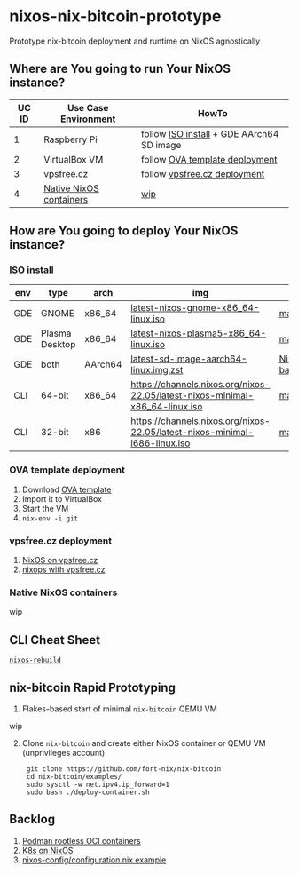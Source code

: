 # nixos-nix-bitcoin-prototype
Prototype nix-bitcoin deployment and runtime on NixOS agnostically

## Where are You going to run Your NixOS instance?

| UC ID | Use Case Environment | HowTo |
|-------|----------------------|-------|
| 1 | Raspberry Pi | follow [ISO install](#iso-install) + GDE AArch64 SD image |
| 2 | VirtualBox VM | follow [OVA template deployment](#ova-template-deployment) |
| 3 | vpsfree.cz | follow [vpsfree.cz deployment](#vpsfreecz-deployment) |
| 4 | [Native NixOS containers](https://nixos.wiki/wiki/NixOS_Containers "It is possible to configure native systemd-nspawn containers, which are running NixOS and are configured and managed by NixOS using the containers directive.") | [wip](#native-nixos-containers) |
        
## How are You going to deploy Your NixOS instance?

### ISO install

| env | type | arch | img | help |
|-----|------|------|-----|------|
| GDE | GNOME | x86_64 |  [latest-nixos-gnome-x86_64-linux.iso](https://channels.nixos.org/nixos-22.05/latest-nixos-gnome-x86_64-linux.iso) | [manual/nixos/stable](https://nixos.org/manual/nixos/stable/) |
| GDE | Plasma Desktop | x86_64 | [latest-nixos-plasma5-x86_64-linux.iso](https://channels.nixos.org/nixos-22.05/latest-nixos-plasma5-x86_64-linux.iso) | [manual/nixos/stable](https://nixos.org/manual/nixos/stable/) |
| GDE | both | AArch64 | [latest-sd-image-aarch64-linux.img.zst](https://hydra.nixos.org/build/197954899/download/1/nixos-sd-image-22.11pre424902.09326850228-aarch64-linux.img.zst) | [NixOS on ARM-based RPi 4](https://nixos.wiki/wiki/NixOS_on_ARM/Raspberry_Pi_4) |
| CLI | 64-bit | x86_64 | https://channels.nixos.org/nixos-22.05/latest-nixos-minimal-x86_64-linux.iso | [manual/nixos/stable](https://nixos.org/manual/nixos/stable/) |
| CLI | 32-bit | x86 | https://channels.nixos.org/nixos-22.05/latest-nixos-minimal-i686-linux.iso | [manual/nixos/stable](https://nixos.org/manual/nixos/stable/) |


### OVA template deployment

1. Download [OVA template](https://channels.nixos.org/nixos-22.05/latest-nixos-x86_64-linux.ova)
2. Import it to VirtualBox
3. Start the VM
4. `nix-env -i git`

### vpsfree.cz deployment

1. [NixOS on vpsfree.cz](https://kb.vpsfree.cz/navody/distribuce/nixos)
2. [nixops with vpsfree.cz](https://kb.vpsfree.cz/navody/vps/vpsadminos/nixops)

### Native NixOS containers

wip

## CLI Cheat Sheet

[`nixos-rebuild`](https://nixos.wiki/wiki/Nixos-rebuild)

## nix-bitcoin Rapid Prototyping

1. Flakes-based start of minimal `nix-bitcoin` QEMU VM

wip

2. Clone `nix-bitcoin` and create either NixOS container or QEMU VM (unprivileges account)

        git clone https://github.com/fort-nix/nix-bitcoin
        cd nix-bitcoin/examples/
        sudo sysctl -w net.ipv4.ip_forward=1
        sudo bash ./deploy-container.sh

## Backlog

1. [Podman rootless OCI containers](https://nixos.wiki/wiki/Podman)
2. [K8s on NixOS](https://nixos.org/manual/nixos/stable/index.html#sec-kubernetes)
3. [nixos-config/configuration.nix example](https://github.com/angristan/nixos-config/blob/master/configuration.nix)